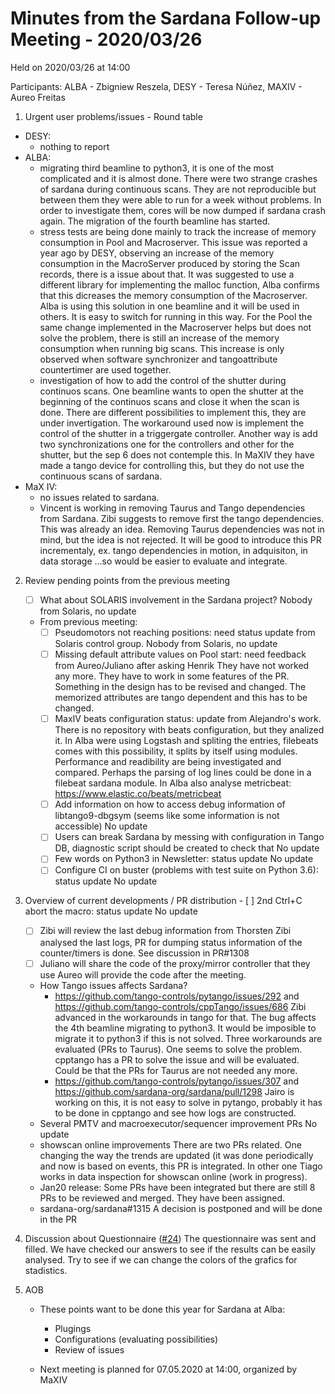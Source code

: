 # Minutes from the Sardana Follow-up Meeting - 2020/03/26

Held on 2020/03/26 at 14:00

Participants: ALBA - Zbigniew Reszela, DESY - Teresa Núñez, MAXIV - Aureo Freitas

1. Urgent user problems/issues - Round table
* DESY:
  * nothing to report
* ALBA:
  * migrating third beamline to python3, it is one of the most complicated and
    it is almost done. There were two strange crashes of sardana during continuous
    scans. They are not reproducible but between them they were able to run for a
    week without problems. In order to investigate them, cores will be now dumped
    if sardana crash again. The migration of the fourth beamline has started.
  * stress tests are being done mainly to track the increase of memory consumption in
    Pool and Macroserver. This issue was reported a year ago by DESY, observing an
    increase of the memory consumption in the MacroServer produced by storing the
    Scan records, there is a issue about that. It was suggested to use a different
    library for implementing the malloc function, Alba confirms that this dicreases
    the memory consumption of the Macroserver. Alba is using this solution in one
    beamline and it will be used in others. It is easy to switch for running in this way.
    For the Pool the same change implemented in the Macroserver helps but does not solve
    the problem, there is still an increase of the memory consumption when running big scans.
    This increase is only observed when software synchronizer and tangoattribute countertimer
    are used together.
  * investigation of how to add the control of the shutter during continuos scans.
    One beamline wants to open the shutter at the beginning of the continuos scans and
    close it when the scan is done. There are different possibilities to implement this,
    they are under invertigation. The workaround used now is implement the control of
    the shutter in a triggergate controller. Another way is add two synchronizations
    one for the controllers and other for the shutter, but the sep 6 does not contemple this.
    In MaXIV they have made a tango device for controlling this, but they do not use the
    continuous scans of sardana.
* MaX IV:
   * no issues related to sardana.
   * Vincent is working in removing Taurus and Tango dependencies from Sardana.
     Zibi suggests to remove first the tango dependencies. This was already an idea.
     Removing Taurus dependencies was not in mind, but the idea is not rejected.
     It will be good to introduce this PR incrementaly, ex. tango dependencies in motion,
     in adquisiton, in data storage ...so would be easier to evaluate and integrate.
      
2. Review pending points from the previous meeting
    - [ ] What about SOLARIS involvement in the Sardana project?
      Nobody from Solaris, no update
    - From previous meeting:
        - [ ] Pseudomotors not reaching positions: need status update from Solaris control group.
	      Nobody from Solaris, no update
        - [ ] Missing default attribute values on Pool start: need feedback from Aureo/Juliano after asking Henrik
	     They have not worked any more. They have to work in some features of the PR.
	     Something in the design has to be revised and changed. The memorized attributes are tango
	     dependent and this has to be changed.
        - [ ] MaxIV beats configuration status: update from  Alejandro's work.
	     There is no repository with beats configuration, but they analized it.
	     In Alba were using Logstash and spliting the entries, filebeats
	     comes with this possibility, it splits by itself using modules. Performance and readibility
	     are being investigated and compared. Perhaps the parsing of log lines could be done in
	     a filebeat sardana module.
	     In Alba also analyse metricbeat: https://www.elastic.co/beats/metricbeat
        - [ ] Add information on how to access debug information of libtango9-dbgsym (seems like some information is not accessible)
	     No update
        - [ ] Users can break Sardana by messing with configuration in Tango DB, diagnostic script should be created to check that
	     No update
        - [ ] Few words on Python3 in Newsletter: status update
	     No update
        - [ ] Configure CI on buster (problems with test suite on Python 3.6): status update
	     No update
3. Overview of current developments / PR distribution
        - [ ] 2nd Ctrl+C abort the macro: status update
	     No update
	- [ ] Zibi will review the last debug information from Thorsten
	     Zibi analysed the last logs, PR for dumping status information of the counter/timers is done.
	     See discussion in PR#1308
	- [ ] Juliano will share the code of the proxy/mirror controller that they use
	     Aureo will provide the code after the meeting.
    * How Tango issues affects Sardana?
        * https://github.com/tango-controls/pytango/issues/292 and https://github.com/tango-controls/cppTango/issues/686
	 Zibi advanced in the workarounds in tango for that. The bug affects the 4th beamline migrating
	 to python3. It would be imposible to migrate it to python3 if this is not solved.
	 Three workarounds are evaluated (PRs to Taurus). One seems to solve the problem.
	 cpptango has a PR to solve the issue and will be evaluated.
	 Could be that the PRs for Taurus are not needed any more.
        * https://github.com/tango-controls/pytango/issues/307 and https://github.com/sardana-org/sardana/pull/1298
	 Jairo is working on this, it is not easy to solve in pytango, probably it has to be done in cpptango and
	 see how logs are constructed.
    * Several PMTV and macroexecutor/sequencer improvement PRs
        No update
    * showscan online improvements
        There are two PRs related. One changing the way the trends are updated (it was done periodically and now is based
	on events, this PR is integrated. In other one Tiago works in data inspection for showscan online (work in progress).
    * Jan20 release:
	Some PRs have been integrated but there are still 8 PRs to be reviewed and merged. They have been assigned.
    * sardana-org/sardana#1315
         A decision is postponed and will be done in the PR
        
4. Discussion about Questionnaire ([#24](https://github.com/sardana-org/sardana-followup/issues/24))
    The questionnaire was sent and filled. We have checked our answers to see if the results can be
    easily analysed. Try to see if we can change the colors of the grafics for stadistics.
 
5. AOB
    * These points want to be done this year for Sardana at Alba:
      * Plugings
      * Configurations (evaluating possibilities)
      * Review of issues

    * Next meeting is planned for 07.05.2020 at 14:00, organized by MaXIV
